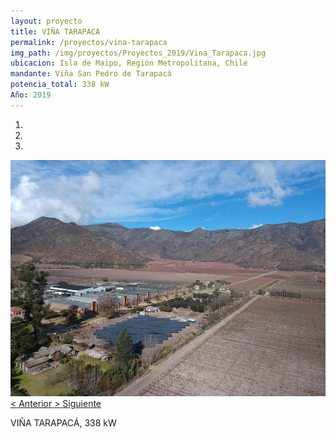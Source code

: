 ```yaml
---
layout: proyecto
title: VIÑA TARAPACÁ
permalink: /proyectos/vina-tarapaca
img_path: /img/proyectos/Proyectos_2019/Vina_Tarapaca.jpg
ubicacion: Isla de Maipo, Región Metropolitana, Chile
mandante: Viña San Pedro de Tarapacá
potencia_total: 338 kW
Año: 2019
---
```


<div id="myCarousel" class="carousel slide" data-ride="carousel">
  <!-- Indicators -->
  <ol class="carousel-indicators">
    <li data-target="#myCarousel" data-slide-to="0" class="active"></li>
    <li data-target="#myCarousel" data-slide-to="1"></li>
    <li data-target="#myCarousel" data-slide-to="2"></li>
  </ol>

  <!-- Imagenes de Los Proyectos -->
  <div class="carousel-inner">
    <div class="item active">
      <img src="/img/proyectos/Proyectos_2019/Vina_Tarapaca.jpg">
    </div>
  </div>

  <!-- Left and right controls -->
  <a class="left carousel-control" href="#myCarousel" data-slide="prev">
    <span class="glyphicon glyphicon-chevron-left"><</span>
    <span class="sr-only">Anterior</span>
  </a>
  <a class="right carousel-control" href="#myCarousel" data-slide="next">
    <span class="glyphicon glyphicon-chevron-right">></span>
    <span class="sr-only">Siguiente</span>
  </a>
</div>

VIÑA TARAPACÁ, 338 kW

